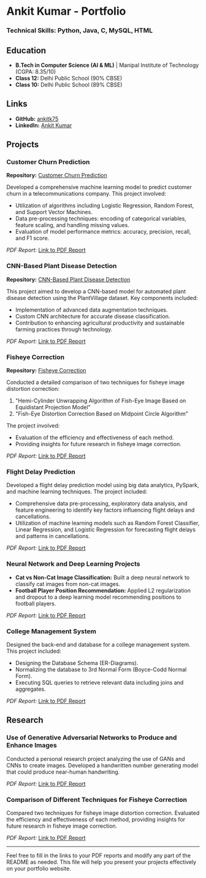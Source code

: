 # Ankit Kumar - Portfolio

### Technical Skills: Python, Java, C, MySQL, HTML

## Education
- **B.Tech in Computer Science (AI & ML)** | Manipal Institute of Technology (CGPA: 8.35/10)
- **Class 12:** Delhi Public School (90% CBSE)
- **Class 10:** Delhi Public School (89% CBSE)

## Links
- **GitHub:** [ankitk75](https://github.com/ankitk75)
- **LinkedIn:** [Ankit Kumar](https://www.linkedin.com/in/ankitk75)

## Projects

### Customer Churn Prediction
**Repository:** [Customer Churn Prediction](https://github.com/ankitk75/Customer-Churn-Prediction)

Developed a comprehensive machine learning model to predict customer churn in a telecommunications company. This project involved:
- Utilization of algorithms including Logistic Regression, Random Forest, and Support Vector Machines.
- Data pre-processing techniques: encoding of categorical variables, feature scaling, and handling missing values.
- Evaluation of model performance metrics: accuracy, precision, recall, and F1 score.

*PDF Report:* [Link to PDF Report](#)

### CNN-Based Plant Disease Detection
**Repository:** [CNN-Based Plant Disease Detection](https://github.com/ankitk75/CNN-Based-Plant-Disease-Detection)

This project aimed to develop a CNN-based model for automated plant disease detection using the PlantVillage dataset. Key components included:
- Implementation of advanced data augmentation techniques.
- Custom CNN architecture for accurate disease classification.
- Contribution to enhancing agricultural productivity and sustainable farming practices through technology.

*PDF Report:* [Link to PDF Report](#)

### Fisheye Correction
**Repository:** [Fisheye Correction](https://github.com/ankitk75/Fisheye-Correction)

Conducted a detailed comparison of two techniques for fisheye image distortion correction:
1. "Hemi-Cylinder Unwrapping Algorithm of Fish-Eye Image Based on Equidistant Projection Model"
2. "Fish-Eye Distortion Correction Based on Midpoint Circle Algorithm"

The project involved:
- Evaluation of the efficiency and effectiveness of each method.
- Providing insights for future research in fisheye image correction.

*PDF Report:* [Link to PDF Report](#)

### Flight Delay Prediction
Developed a flight delay prediction model using big data analytics, PySpark, and machine learning techniques. The project included:
- Comprehensive data pre-processing, exploratory data analysis, and feature engineering to identify key factors influencing flight delays and cancellations.
- Utilization of machine learning models such as Random Forest Classifier, Linear Regression, and Logistic Regression for forecasting flight delays and patterns in cancellations.

*PDF Report:* [Link to PDF Report](#)

### Neural Network and Deep Learning Projects
- **Cat vs Non-Cat Image Classification:** Built a deep neural network to classify cat images from non-cat images.
- **Football Player Position Recommendation:** Applied L2 regularization and dropout to a deep learning model recommending positions to football players.

*PDF Report:* [Link to PDF Report](#)

### College Management System
Designed the back-end and database for a college management system. This project included:
- Designing the Database Schema (ER-Diagrams).
- Normalizing the database to 3rd Normal Form (Boyce-Codd Normal Form).
- Executing SQL queries to retrieve relevant data including joins and aggregates.

*PDF Report:* [Link to PDF Report](#)

## Research

### Use of Generative Adversarial Networks to Produce and Enhance Images
Conducted a personal research project analyzing the use of GANs and CNNs to create images. Developed a handwritten number generating model that could produce near-human handwriting.

*PDF Report:* [Link to PDF Report](#)

### Comparison of Different Techniques for Fisheye Correction
Compared two techniques for fisheye image distortion correction. Evaluated the efficiency and effectiveness of each method, providing insights for future research in fisheye image correction.

*PDF Report:* [Link to PDF Report](#)

---

Feel free to fill in the links to your PDF reports and modify any part of the README as needed. This file will help you present your projects effectively on your portfolio website.
